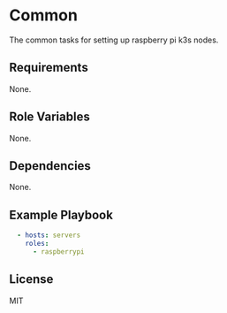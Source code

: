 # Common

The common tasks for setting up raspberry pi k3s nodes.

## Requirements

None.

## Role Variables

None.

## Dependencies

None.

## Example Playbook

```yml
  - hosts: servers
    roles:
      - raspberrypi
```

## License

MIT

